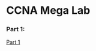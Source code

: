 # CCNA Mega Lab

### Part 1:
[Part 1](https://github.com/nickbruggen90/Packet-Tracer-Labs/blob/main/Images/Mega-Lab-Part1/Screenshot%202025-03-29%20085246.png)
